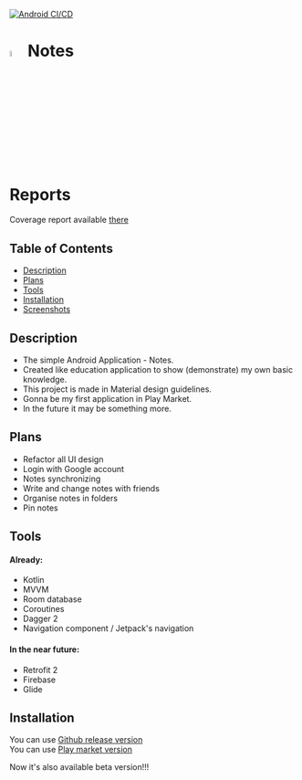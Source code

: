 [![Android CI/CD](https://github.com/stslex/Notes/actions/workflows/android_jobs.yml/badge.svg)](https://github.com/stslex/Notes/actions/workflows/android_jobs.yml)

# <code><img width="5%"  src="https://user-images.githubusercontent.com/62352202/166147600-38c2b7e5-31a2-42d3-9e38-fafa03481491.png"></code> Notes

# Reports

Coverage report available [there](./reports/index.html)

## Table of Contents

- [Description](#description)
- [Plans](#plans)
- [Tools](#tools)
- [Installation](#installation)
- [Screenshots](#screenshots)

## Description

- The simple Android Application - Notes.
- Created like education application to show (demonstrate) my own basic knowledge.
- This project is made in Material design guidelines.
- Gonna be my first application in Play Market.
- In the future it may be something more.

## Plans

- Refactor all UI design
- Login with Google account
- Notes synchronizing
- Write and change notes with friends
- Organise notes in folders
- Pin notes

## Tools

#### Already:

- Kotlin
- MVVM
- Room database
- Coroutines
- Dagger 2
- Navigation component / Jetpack's navigation

#### In the near future:

- Retrofit 2
- Firebase
- Glide

## Installation

You can use [Github release version](https://github.com/Slex93/Notes/releases) \
You can use [Play market version](https://play.google.com/store/apps/details?id=com.stslex93.notes)

Now it's also available beta version!!!

